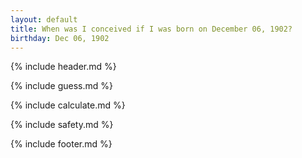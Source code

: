 ```yaml
---
layout: default
title: When was I conceived if I was born on December 06, 1902?
birthday: Dec 06, 1902
---
```


{% include header.md %}

{% include guess.md %}

{% include calculate.md %}

{% include safety.md %}

{% include footer.md %}



